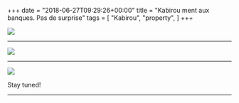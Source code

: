 +++
date = "2018-06-27T09:29:26+00:00"
title = "Kabirou ment aux banques. Pas de surprise"
tags = [
    "Kabirou",
    "property",
]
+++
<div class="container" style="width:auto">
  <a target="blank" href="https://res.cloudinary.com/vincentstradic/image/upload/v1526139256/work/j13-2.jpg">
    <img src="https://res.cloudinary.com/vincentstradic/image/upload/bo_2px_solid_rgb:279d14,f_auto,q_auto/v1526139256/work/j13-2.jpg" style="max-width:100%">
  </a>
</div>


<!--more-->
<hr>
<div class="container" style="width:auto">
  <a target="blank" href="https://res.cloudinary.com/vincentstradic/image/upload/v1526139256/work/j13-1.jpg">
    <img src="https://res.cloudinary.com/vincentstradic/image/upload/bo_2px_solid_rgb:279d14,f_auto,q_auto/v1526139256/work/j13-1.jpg" style="max-width:100%">
  </a>
</div>
<hr>
<div class="container" style="width:auto">
  <a target="blank" href="https://res.cloudinary.com/vincentstradic/image/upload/v1526139257/work/j13-3.jpg">
    <img src="https://res.cloudinary.com/vincentstradic/image/upload/bo_2px_solid_rgb:279d14,f_auto,q_auto/v1526139257/work/j13-3.jpg" style="max-width:100%">
  </a>
</div>




Stay tuned!


<hr>
